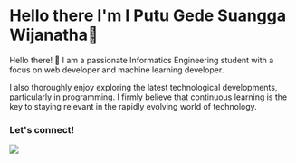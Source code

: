 # Hello there I'm I Putu Gede Suangga Wijanatha👋

Hello there! 👋 I am a passionate Informatics Engineering student with a focus on web developer and machine learning developer. 

I also thoroughly enjoy exploring the latest technological developments, particularly in programming. I firmly believe that continuous learning is the key to staying relevant in the rapidly evolving world of technology.

### Let's connect!
<p>
    <a href="https://www.linkedin.com/in/suangga-wijanatha" target="blank"><img src="https://img.shields.io/badge/Bagus_Frayoga-30302f?style=flat&logo=linkedin" /></a>
</p>

